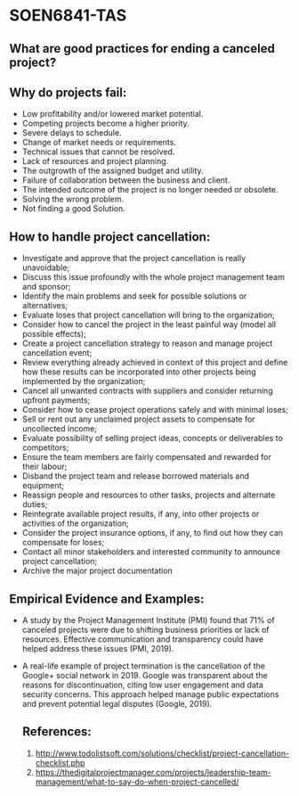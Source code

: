 # SOEN6841-TAS
## What are good practices for ending a canceled project?
## Why do projects fail: 
* Low profitability and/or lowered market potential.
* Competing projects become a higher priority.
* Severe delays to schedule. 
* Change of market needs or requirements.
* Technical issues that cannot be resolved.
* Lack of resources and project planning.
* The outgrowth of the assigned budget and utility.
* Failure of collaboration between the business and client.
* The intended outcome of the project is no longer needed or obsolete.
* Solving the wrong problem.
* Not finding a good Solution.
## How to handle project cancellation: 
* Investigate and approve that the project cancellation is really unavoidable;
* Discuss this issue profoundly with the whole project management team and sponsor;
* Identify the main problems and seek for possible solutions or alternatives;
* Evaluate loses that project cancellation will bring to the organization;
* Consider how to cancel the project in the least painful way (model all possible effects);
* Create a project cancellation strategy to reason and manage project cancellation event;
* Review everything already achieved in context of this project and define how these results can be incorporated into other projects being implemented by the organization;
* Cancel all unwanted contracts with suppliers and consider returning upfront payments;
* Consider how to cease project operations safely and with minimal loses;
* Sell or rent out any unclaimed project assets to compensate for uncollected income;
* Evaluate possibility of selling project ideas, concepts or deliverables to competitors;
* Ensure the team members are fairly compensated and rewarded for their labour;
* Disband the project team and release borrowed materials and equipment;
* Reassign people and resources to other tasks, projects and alternate duties;
* Reintegrate available project results, if any, into other projects or activities of the organization;
* Consider the project insurance options, if any, to find out how they can compensate for loses;
* Contact all minor stakeholders and interested community to announce project cancellation;
* Archive the major project documentation
## Empirical Evidence and Examples: 

* A study by the Project Management Institute (PMI) found that 71% of canceled projects were due to shifting business priorities or lack of resources. Effective communication and transparency could have helped address these issues (PMI, 2019).

* A real-life example of project termination is the cancellation of the Google+ social network in 2019. Google was transparent about the reasons for discontinuation, citing low user engagement and data security concerns. This approach helped manage public expectations and prevent potential legal disputes (Google, 2019).
  ## References:
  1. http://www.todolistsoft.com/solutions/checklist/project-cancellation-checklist.php
  2. https://thedigitalprojectmanager.com/projects/leadership-team-management/what-to-say-do-when-project-cancelled/

